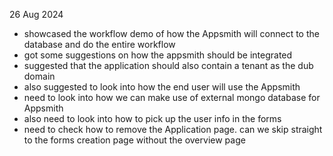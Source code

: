 26 Aug 2024
- showcased the workflow demo of how the Appsmith will connect to the database and do the entire workflow
- got some suggestions on how the appsmith should be integrated
- suggested that the application should also contain a tenant as the dub domain
- also suggested to look into how the end user will use the Appsmith
- need to look into how we can make use of external mongo database for Appsmith 
- also need to look into how to pick up the user info in the forms
- need to check how to remove the Application page. can we skip straight to the forms creation page without the overview page
